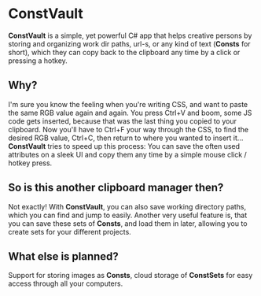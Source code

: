 # ConstVault

**ConstVault** is a simple, yet powerful C# app that helps creative persons by storing and organizing work dir paths, url-s, or any kind of text (**Consts** for short), which they can copy back to the clipboard any time by a click or pressing a hotkey.

## Why?

I'm sure you know the feeling when you're writing CSS, and want to paste the same RGB value again and again. You press Ctrl+V and boom, some JS code gets inserted, because that was the last thing you copied to your clipboard. Now you'll have to Ctrl+F your way through the CSS, to find the desired RGB value, Ctrl+C, then return to where you wanted to insert it... 
**ConstVault** tries to speed up this process: You can save the often used attributes on a sleek UI and copy them any time by a simple mouse click / hotkey press.

## So is this another clipboard manager then?

Not exactly! With **ConstVault**, you can also save working directory paths, which you can find and jump to easily.
Another very useful feature is, that you can save these sets of **Consts**, and load them in later, allowing you to create sets for your different projects.

## What else is planned?

Support for storing images as **Consts**, cloud storage of **ConstSets** for easy access through all your computers.
